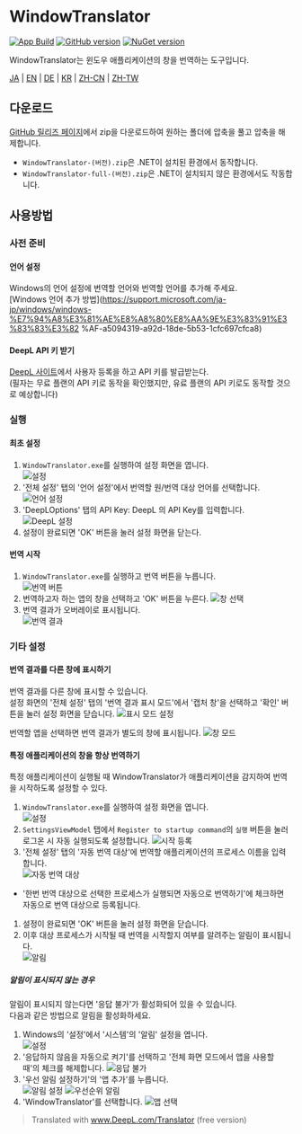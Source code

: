 # WindowTranslator

[![App Build](https://github.com/Freeesia/WindowTranslator/actions/workflows/dotnet-desktop.yml/badge.svg)](https://github.com/Freeesia/WindowTranslator/actions/workflows/dotnet-desktop.yml)
[![GitHub version](https://badge.fury.io/gh/Freeesia%2FWindowTranslator.svg)](https://badge.fury.io/gh/Freeesia%2FWindowTranslator)
[![NuGet version](https://badge.fury.io/nu/WindowTranslator.Abstractions.svg)](https://badge.fury.io/nu/WindowTranslator.Abstractions )

WindowTranslator는 윈도우 애플리케이션의 창을 번역하는 도구입니다.

[JA](README.md) | [EN](./README.en.md) | [DE](./README.de.md) | [KR](./README.kr.md) | [ZH-CN](./README.zh-cn.md) | [ZH-TW](./README.zh-tw.md)

## 다운로드

[GitHub 릴리즈 페이지](https://github.com/Freeesia/WindowTranslator/releases/latest)에서 zip을 다운로드하여 원하는 폴더에 압축을 풀고 압축을 해제합니다.

* `WindowTranslator-(버전).zip`은 .NET이 설치된 환경에서 동작합니다.
* `WindowTranslator-full-(버전).zip`은 .NET이 설치되지 않은 환경에서도 작동합니다.

## 사용방법

### 사전 준비

#### 언어 설정

Windows의 언어 설정에 번역할 언어와 번역할 언어를 추가해 주세요.   
[Windows 언어 추가 방법](https://support.microsoft.com/ja-jp/windows/windows-%E7%94%A8%E3%81%AE%E8%A8%80%E8%AA%9E%E3%83%91%E3%83%83%E3%82 %AF-a5094319-a92d-18de-5b53-1cfc697cfca8)   

#### DeepL API 키 받기

[DeepL 사이트](https://www.deepl.com/ja/pro-api)에서 사용자 등록을 하고 API 키를 발급받는다.  
(필자는 무료 플랜의 API 키로 동작을 확인했지만, 유료 플랜의 API 키로도 동작할 것으로 예상합니다)

### 실행

#### 최초 설정

1. `WindowTranslator.exe`를 실행하여 설정 화면을 엽니다.  
  ![설정](images/settings.png)
2. '전체 설정' 탭의 '언어 설정'에서 번역할 원/번역 대상 언어를 선택합니다.  
  ![언어 설정](images/language.png)
3. 'DeepLOptions' 탭의 API Key: DeepL 의 API Key를 입력합니다.
  ![DeepL 설정](images/deepl.png)
1. 설정이 완료되면 'OK' 버튼을 눌러 설정 화면을 닫는다.

#### 번역 시작

1. `WindowTranslator.exe`를 실행하고 번역 버튼을 누릅니다.  
  ![번역 버튼](images/translate.png)
2. 번역하고자 하는 앱의 창을 선택하고 'OK' 버튼을 누른다.
  ![창 선택](images/select.png)
3. 번역 결과가 오버레이로 표시됩니다.  
  ![번역 결과](images/result.png)

### 기타 설정

#### 번역 결과를 다른 창에 표시하기

번역 결과를 다른 창에 표시할 수 있습니다.  
설정 화면의 '전체 설정' 탭의 '번역 결과 표시 모드'에서 '캡처 창'을 선택하고 '확인' 버튼을 눌러 설정 화면을 닫습니다.
![표시 모드 설정](images/settings_window.png)

번역할 앱을 선택하면 번역 결과가 별도의 창에 표시됩니다.
![창 모드](images/window_mode.png)

#### 특정 애플리케이션의 창을 항상 번역하기

특정 애플리케이션이 실행될 때 WindowTranslator가 애플리케이션을 감지하여 번역을 시작하도록 설정할 수 있다.

1. `WindowTranslator.exe`를 실행하여 설정 화면을 엽니다.  
  ![설정](images/settings.png)
1. `SettingsViewModel` 탭에서 `Register to startup command`의 `실행` 버튼을 눌러 로그온 시 자동 실행되도록 설정합니다.
  ![시작 등록](images/startup.png)
1. '전체 설정' 탭의 '자동 번역 대상'에 번역할 애플리케이션의 프로세스 이름을 입력합니다.  
  ![자동 번역 대상](images/always_translate.png)
  * '한번 번역 대상으로 선택한 프로세스가 실행되면 자동으로 번역하기'에 체크하면 자동으로 번역 대상으로 등록됩니다.
1. 설정이 완료되면 'OK' 버튼을 눌러 설정 화면을 닫습니다.
2. 이후 대상 프로세스가 시작될 때 번역을 시작할지 여부를 알려주는 알림이 표시됩니다.  
  ![알림](images/notify.png)

##### 알림이 표시되지 않는 경우

알림이 표시되지 않는다면 '응답 불가'가 활성화되어 있을 수 있습니다.  
다음과 같은 방법으로 알림을 활성화하세요.

1. Windows의 '설정'에서 '시스템'의 '알림' 설정을 엽니다.  
 ![설정](images/win_settings.png)
1. '응답하지 않음을 자동으로 켜기'를 선택하고 '전체 화면 모드에서 앱을 사용할 때'의 체크를 해제합니다.
  ![응답 불가](images/full.png)
1. '우선 알림 설정하기'의 '앱 추가'를 누릅니다.  
 ![알림 설정](images/notification.png)
 ![우선순위 알림](images/priority.png)
1. 'WindowTranslator'를 선택합니다.
  ![앱 선택](images/select_app.png)


> Translated with www.DeepL.com/Translator (free version)